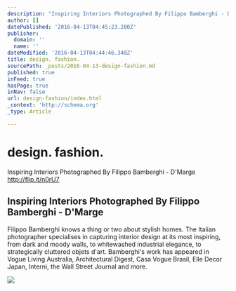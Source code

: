 ```yaml
---
description: "Inspiring Interiors Photographed By Filippo Bamberghi - D'Marge http://flip.it/n0rU7"
author: []
datePublished: '2016-04-13T04:45:23.200Z'
publisher:
  domain: ''
  name: ''
dateModified: '2016-04-13T04:44:46.348Z'
title: design. fashion.
sourcePath: _posts/2016-04-13-design-fashion.md
published: true
inFeed: true
hasPage: true
inNav: false
url: design-fashion/index.html
_context: 'http://schema.org'
_type: Article

---
```

# design. fashion.

Inspiring Interiors Photographed By Filippo Bamberghi - D'Marge http://flip.it/n0rU7

<article style=""><h1>Inspiring Interiors Photographed By Filippo Bamberghi - D'Marge</h1><p>Filippo Bamberghi knows a thing or two about stylish homes. The Italian photographer specialises in capturing interior design at its most inspiring, from dark and moody walls, to whitewashed industrial elegance, to strategically cluttered objets d'art. Bamberghi's work has appeared in Vogue Living Australia, Architectural Digest, Casa Vogue Brasil, Elle Decor Japan, Interni, the Wall Street Journal and more.</p><img src="http://www.dmarge.com/wp-content/uploads/2016/04/75.jpg" /></article>